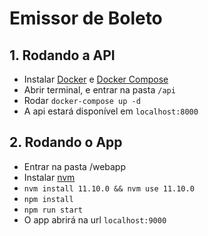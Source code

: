 # Emissor de Boleto

## 1. Rodando a API

- Instalar [Docker](https://download.docker.com/) e [Docker Compose](https://docs.docker.com/compose/install/)
- Abrir terminal, e entrar na pasta `/api`
- Rodar `docker-compose up -d`
- A api estará disponível em `localhost:8000` 

## 2. Rodando o App 

- Entrar na pasta /webapp
- Instalar [nvm](https://github.com/nvm-sh/nvm#installation-and-update) 
- `nvm install 11.10.0 && nvm use 11.10.0`
- `npm install`
- `npm run start`
- O app abrirá na url `localhost:9000`
